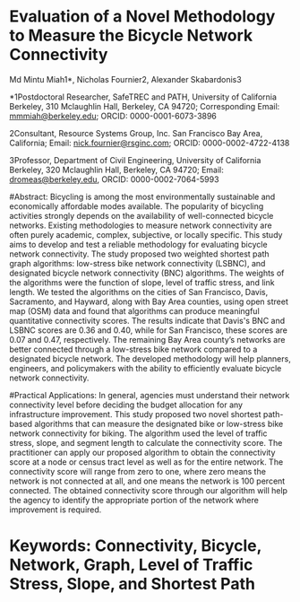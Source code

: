 # Evaluation of a Novel Methodology to Measure the Bicycle Network Connectivity 


Md Mintu Miah1*, Nicholas Fournier2, Alexander Skabardonis3

*1Postdoctoral Researcher, SafeTREC and PATH, University of California Berkeley, 310 Mclaughlin Hall, Berkeley, CA 94720; Corresponding Email: mmmiah@berkeley.edu; ORCID: 0000-0001-6073-3896

2Consultant, Resource Systems Group, Inc. San Francisco Bay Area, California; Email: nick.fournier@rsginc.com; ORCID: 0000-0002-4722-4138

3Professor, Department of Civil Engineering, University of California Berkeley, 320 Mclaughlin Hall, Berkeley, CA 94720; Email: dromeas@berkeley.edu, ORCID: 0000-0002-7064-5993

#Abstract: Bicycling is among the most environmentally sustainable and economically affordable modes available. The popularity of bicycling activities strongly depends on the availability of well-connected bicycle networks.  Existing methodologies to measure network connectivity are often purely academic, complex, subjective, or locally specific. This study aims to develop and test a reliable methodology for evaluating bicycle network connectivity. The study proposed two weighted shortest path graph algorithms: low-stress bike network connectivity (LSBNC), and designated bicycle network connectivity (BNC) algorithms. The weights of the algorithms were the function of slope, level of traffic stress, and link length. We tested the algorithms on the cities of San Francisco, Davis, Sacramento, and Hayward, along with Bay Area counties, using open street map (OSM) data and found that algorithms can produce meaningful quantitative connectivity scores. The results indicate that Davis's BNC and LSBNC scores are 0.36 and 0.40, while for San Francisco, these scores are 0.07 and 0.47, respectively. The remaining Bay Area county’s networks are better connected through a low-stress bike network compared to a designated bicycle network. The developed methodology will help planners, engineers, and policymakers with the ability to efficiently evaluate bicycle network connectivity.


#Practical Applications: In general, agencies must understand their network connectivity level before deciding the budget allocation for any infrastructure improvement. This study proposed two novel shortest path-based algorithms that can measure the designated bike or low-stress bike network connectivity for biking. The algorithm used the level of traffic stress, slope, and segment length to calculate the connectivity score. The practitioner can apply our proposed algorithm to obtain the connectivity score at a node or census tract level as well as for the entire network. The connectivity score will range from zero to one, where zero means the network is not connected at all, and one means the network is 100 percent connected. The obtained connectivity score through our algorithm will help the agency to identify the appropriate portion of the network where improvement is required. 
 # Keywords: Connectivity, Bicycle, Network, Graph, Level of Traffic Stress, Slope, and Shortest Path
